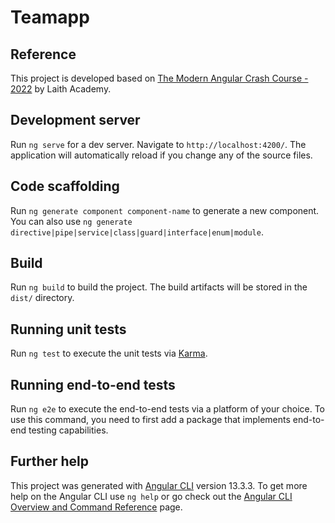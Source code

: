 # Teamapp

## Reference

This project is developed based on [The Modern Angular Crash Course - 2022](https://www.youtube.com/watch?v=WHv1YQUg6ow) by Laith Academy.

## Development server

Run `ng serve` for a dev server. Navigate to `http://localhost:4200/`. The application will automatically reload if you change any of the source files.

## Code scaffolding

Run `ng generate component component-name` to generate a new component. You can also use `ng generate directive|pipe|service|class|guard|interface|enum|module`.

## Build

Run `ng build` to build the project. The build artifacts will be stored in the `dist/` directory.

## Running unit tests

Run `ng test` to execute the unit tests via [Karma](https://karma-runner.github.io).

## Running end-to-end tests

Run `ng e2e` to execute the end-to-end tests via a platform of your choice. To use this command, you need to first add a package that implements end-to-end testing capabilities.

## Further help

This project was generated with [Angular CLI](https://github.com/angular/angular-cli) version 13.3.3.
To get more help on the Angular CLI use `ng help` or go check out the [Angular CLI Overview and Command Reference](https://angular.io/cli) page.
